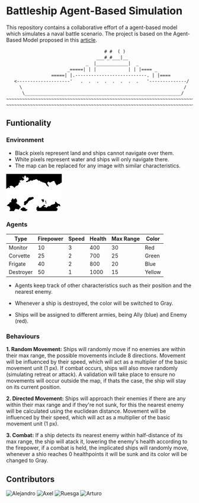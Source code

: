# Battleship Agent-Based Simulation

This repository contains a collaborative effort of a agent-based model which simulates a naval battle scenario. 
The project is based on the Agent-Based Model proposed in this [article](An_Agent-Based_Model_Battle_of_Trafalgar.pdf).

```plaintext
                                     # #  ( )
                                  ___#_#___|__
                              _  |____________|  _
                       _=====| | |            | | |==== _
                 =====| |.---------------------------. | |====
   <--------------------'   .  .  .  .  .  .  .  .   '--------------/
     \                                                             /
      \___________________________________________________________/
~~~~~~~~~~~~~~~~~~~~~~~~~~~~~~~~~~~~~~~~~~~~~~~~~~~~~~~~~~~~~~~~~~~~~~~~~~~
~~~~~~~~~~~~~~~~~~~~~~~~~~~~~~~~~~~~~~~~~~~~~~~~~~~~~~~~~~~~~~~~~~~~~~~~~~~
```

## Funtionality
### Environment 
- Black pixels represent land and ships cannot navigate over them.
- White pixels represent water and ships will only navigate there.
- The map can be replaced for any image with similar characteristics.

![Base Map](mapBase.png)

### Agents 
| Type      | Firepower | Speed | Health | Max Range | Color  |
|-----------|-----------|-------|--------|-----------|--------|
| Monitor   | 10        | 3     | 400    | 30        | Red    |
| Corvette  | 25        | 2     | 700    | 25        | Green  |
| Frigate   | 40        | 2     | 800    | 20        | Blue   |
| Destroyer | 50        | 1     | 1000   | 15        | Yellow |

- Agents keep track of other characteristics such as their position and the nearest enemy.

- Whenever a ship is destroyed, the color will be switched to Gray.

- Ships will be assigned to different armies, being Ally (blue) and Enemy (red).

### Behaviours
**1. Random Movement:**
Ships will randomly move if no enemies are within their max range, the possible movements include 8 directions.
Movement will be influenced by their speed, which will act as a multiplier of the basic movement unit (1 px).
If combat occurs, ships will also move randomly (simulating retreat or attack). A validation will take place to
ensure no movements will occur outside the map, if thats the case, the ship will stay on its current position.

**2. Directed Movement:**
Ships will approach their enemies if there are any within their max range and if they're not sunk, for this the
nearest enemy will be calculated using the euclidean distance. Movement will be influenced by their speed, which 
will act as a multiplier of the basic movement unit (1 px).

**3. Combat:**
If a ship detects its nearest enemy within half-distance of its max range, the ship will atack it, lowering the
enemy's health according to the firepower, if a combat is held, the implicated ships will randomly move, whenever
a shio reaches 0 healthpoints it will be sunk and its color will be changed to Gray.

## Contributors 

![Alejandro](https://img.shields.io/badge/GitHub-Alejandro-181717?style=for-the-badge&logo=github)
![Axel](https://img.shields.io/badge/GitHub-Axel-181717?style=for-the-badge&logo=github) 
![Ruesga](https://img.shields.io/badge/GitHub-Ruesga-181717?style=for-the-badge&logo=github) 
![Arturo](https://img.shields.io/badge/GitHub-Arturo-181717?style=for-the-badge&logo=github)

